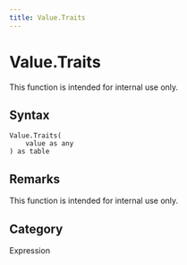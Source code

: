 ```yaml
---
title: Value.Traits
---
```


# Value.Traits


This function is intended for internal use only.


## Syntax

```powerquery
Value.Traits(
    value as any
) as table
```


## Remarks

This function is intended for internal use only.



## Category
Expression
